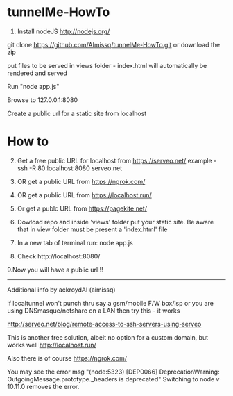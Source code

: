 tunnelMe-HowTo
==============

1. Install nodeJS http://nodejs.org/

git clone https://github.com/AImissq/tunnelMe-HowTo.git  or download the zip

put files to be served in views folder - index.html will automatically be rendered and served

Run "node app.js"

Browse to 127.0.0.1:8080

Create a public url for a static site from localhost


How to
======

 2. Get a free public URL for localhost from https://serveo.net/ example -  ssh -R 80:localhost:8080 serveo.net
 3. OR get a public URL from https://ngrok.com/
 4. OR get a public URL from https://localhost.run/
 5. Or get a publc URL from  https://pagekite.net/
 
 6. Dowload repo and inside 'views' folder put your static site. Be aware that in view folder
    must be present a 'index.html' file
    

 7. In a new tab of terminal run: node app.js
 
 8. Check http://localhost:8080/      

      
  9.Now you will have a public url !!

------------------------------------------------------------------------------------------------------------------

Additional info by ackroydAI (aimissq)

if localtunnel won't punch thru say a gsm/mobile F/W box/isp or you are using DNSmasque/netshare on a LAN then try this - it works

http://serveo.net/blog/remote-access-to-ssh-servers-using-serveo

This is another free solution, albeit no option for a custom domain, but works well http://localhost.run/

Also there is of course https://ngrok.com/

You may see the error msg "(node:5323) [DEP0066] DeprecationWarning: OutgoingMessage.prototype._headers is deprecated"
Switching to node v 10.11.0 removes the error.

